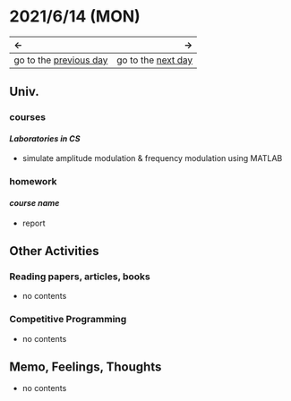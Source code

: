 # 2021/6/14 (MON)
|←|→|
|:---|---:|
go to the [previous day](./13th.md) | go to the [next day](./15th.md)

## Univ.
### courses
#### *Laboratories in CS*
- simulate amplitude modulation & frequency modulation using MATLAB

### homework
#### *course name*
- report

## Other Activities

### Reading papers, articles, books
- no contents

### Competitive Programming
- no contents

## Memo, Feelings, Thoughts
- no contents
